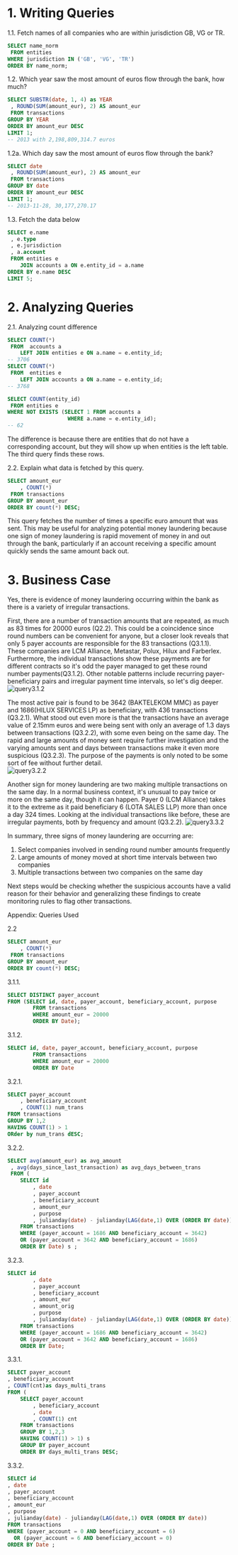 
# 1. Writing Queries

1.1. Fetch names of all companies who are within jurisdiction GB, VG or TR.
```sql
SELECT name_norm
 FROM entities
WHERE jurisdiction IN ('GB', 'VG', 'TR') 
ORDER BY name_norm; 
```

1.2. Which year saw the most amount of euros flow through the bank, how much?
```sql
SELECT SUBSTR(date, 1, 4) as YEAR
 , ROUND(SUM(amount_eur), 2) AS amount_eur
 FROM transactions
GROUP BY YEAR
ORDER BY amount_eur DESC 
LIMIT 1;
-- 2013 with 2,198,809,314.7 euros
``` 

1.2a. Which day saw the most amount of euros flow through the bank?
```sql 
SELECT date
 , ROUND(SUM(amount_eur), 2) AS amount_eur
 FROM transactions
GROUP BY date
ORDER BY amount_eur DESC 
LIMIT 1;
-- 2013-11-28, 30,177,270.17
``` 

1.3. Fetch the data below
```sql
SELECT e.name
 , e.type 
 , e.jurisdiction
 , a.account
 FROM entities e 
    JOIN accounts a ON e.entity_id = a.name
ORDER BY e.name DESC 
LIMIT 5;
```
# 2. Analyzing Queries

2.1. Analyzing count difference 
```sql
SELECT COUNT(*) 
 FROM  accounts a
    LEFT JOIN entities e ON a.name = e.entity_id;
-- 3706 
SELECT COUNT(*) 
 FROM  entities e
    LEFT JOIN accounts a ON a.name = e.entity_id;
-- 3768 

SELECT COUNT(entity_id)
 FROM entities e
WHERE NOT EXISTS (SELECT 1 FROM accounts a
                   WHERE a.name = e.entity_id);
-- 62
``` 
The difference is because there are entities that do not have a corresponding account, but they will show up when entities is the left table. The third query finds these rows. 

2.2. Explain what data is fetched by this query. 
```sql
SELECT amount_eur
    , COUNT(*)
 FROM transactions 
GROUP BY amount_eur 
ORDER BY count(*) DESC;
```
This query fetches the number of times a specific euro amount that was sent. This may be useful for analyzing potential money laundering because one sign of money laundering is rapid movement of money in and out through the bank, particularly if an account receiving a specific amount quickly sends the same amount back out.

# 3. Business Case 

Yes, there is evidence of money laundering occurring within the bank as there is a variety of irregular transactions. 

First, there are a number of transaction amounts that are repeated, as much as 83 times for 20000 euros (Q2.2). This could be a coincidence since round numbers can be convenient for anyone, but a closer look reveals that only 5 payer accounts are responsible for the 83 transactions (Q3.1.1). These companies are LCM Alliance, Metastar, Polux, Hilux and Farberlex. Furthermore, the individual transactions show these payments are for different contracts so it's odd the payer managed to get these round number payments(Q3.1.2). Other notable patterns include recurring payer-beneficiary pairs and irregular payment time intervals, so let's dig deeper. 
![query3.1.2](./fl_312.png)

The most active pair is found to be 3642 (BAKTELEKOM MMC) as payer and 1686(HILUX SERVICES LP) as beneficiary, with 436 transactions (Q3.2.1). What stood out even more is that the transactions have an average value of 2.15mm euros and were being sent with only an average of 1.3 days between transactions (Q3.2.2), with some even being on the same day. The rapid and large amounts of money sent require further investigation and the varying amounts sent and days between transactions make it even more suspicious (Q3.2.3). The purpose of the payments is only noted to be some sort of fee without further detail.  
![query3.2.2](./fl_323.png)

Another sign for money laundering are two making multiple transactions on the same day. In a normal business context, it's unusual to pay twice or more on the same day, though it can happen. Payer 0 (LCM Alliance) takes it to the extreme as it paid beneficiary 6 (LOTA SALES LLP) more than once a day 324 times. Looking at the individual transactions like before, these are irregular payments, both by frequency and amount (Q3.2.2).
![query3.3.2](./fl_332.png)

In summary, three signs of money laundering are occurring are:
1. Select companies involved in sending round number amounts frequently 
2. Large amounts of money moved at short time intervals between two companies
3. Multiple transactions between two companies on the same day 

Next steps would be checking whether the suspicious accounts have a valid reason for their behavior and generalizing these findings to create monitoring rules to flag other transactions. 

Appendix: Queries Used

2.2
```sql
SELECT amount_eur
    , COUNT(*)
 FROM transactions 
GROUP BY amount_eur 
ORDER BY count(*) DESC;
```
3.1.1.
```sql
SELECT DISTINCT payer_account
FROM (SELECT id, date, payer_account, beneficiary_account, purpose
        FROM transactions 
        WHERE amount_eur = 20000
        ORDER BY Date);
```
3.1.2.
```sql
SELECT id, date, payer_account, beneficiary_account, purpose
        FROM transactions 
        WHERE amount_eur = 20000
        ORDER BY Date
```   
3.2.1.
```sql
SELECT payer_account
    , beneficiary_account
    , COUNT(1) num_trans
FROM transactions
GROUP BY 1,2
HAVING COUNT(1) > 1
ORder by num_trans dESC;
```
3.2.2.
```sql
SELECT avg(amount_eur) as avg_amount
 , avg(days_since_last_transaction) as avg_days_between_trans
 FROM (
    SELECT id
        , date
        , payer_account
        , beneficiary_account
        , amount_eur
        , purpose
        , julianday(date) - julianday(LAG(date,1) OVER (ORDER BY date))  as days_since_last_transaction
    FROM transactions 
    WHERE (payer_account = 1686 AND beneficiary_account = 3642)
    OR (payer_account = 3642 AND beneficiary_account = 1686)
    ORDER BY Date) s ;
```

3.2.3.
```sql
SELECT id
        , date
        , payer_account
        , beneficiary_account
        , amount_eur
        , amount_orig
        , purpose
        , julianday(date) - julianday(LAG(date,1) OVER (ORDER BY date))  as days_since_last_transaction
    FROM transactions 
    WHERE (payer_account = 1686 AND beneficiary_account = 3642)
    OR (payer_account = 3642 AND beneficiary_account = 1686)
    ORDER BY Date;
```
3.3.1.
```sql
SELECT payer_account 
, beneficiary_account
, COUNT(cnt)as days_multi_trans
FROM (
    SELECT payer_account
        , beneficiary_account
        , date
        , COUNT(1) cnt
    FROM transactions
    GROUP BY 1,2,3
    HAVING COUNT(1) > 1) s
    GROUP BY payer_account
    ORDER BY days_multi_trans DESC;
```
3.3.2.
```sql
SELECT id
, date
, payer_account
, beneficiary_account
, amount_eur
, purpose
, julianday(date) - julianday(LAG(date,1) OVER (ORDER BY date))
FROM transactions 
WHERE (payer_account = 0 AND beneficiary_account = 6)
  OR (payer_account = 6 AND beneficiary_account = 0)
ORDER BY Date ;
```